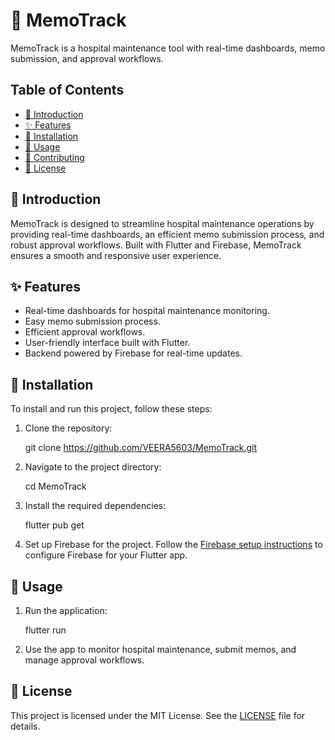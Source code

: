 
# 🏥 MemoTrack

MemoTrack is a hospital maintenance tool with real-time dashboards, memo submission, and approval workflows.

## Table of Contents

- [📖 Introduction](#-introduction)
- [✨ Features](#-features)
- [🔧 Installation](#-installation)
- [🚀 Usage](#-usage)
- [🤝 Contributing](#-contributing)
- [📄 License](#-license)

## 📖 Introduction

MemoTrack is designed to streamline hospital maintenance operations by providing real-time dashboards, an efficient memo submission process, and robust approval workflows. Built with Flutter and Firebase, MemoTrack ensures a smooth and responsive user experience.

## ✨ Features

- Real-time dashboards for hospital maintenance monitoring.
- Easy memo submission process.
- Efficient approval workflows.
- User-friendly interface built with Flutter.
- Backend powered by Firebase for real-time updates.

## 🔧 Installation

To install and run this project, follow these steps:

1. Clone the repository:

   git clone https://github.com/VEERA5603/MemoTrack.git
   

2. Navigate to the project directory:
 
   cd MemoTrack
   

3. Install the required dependencies:
   
   flutter pub get
   

4. Set up Firebase for the project. Follow the [Firebase setup instructions](https://firebase.flutter.dev/docs/overview) to configure Firebase for your Flutter app.

## 🚀 Usage

1. Run the application:
   
   flutter run
 

2. Use the app to monitor hospital maintenance, submit memos, and manage approval workflows.


## 📄 License

This project is licensed under the MIT License. See the [LICENSE](LICENSE) file for details.

